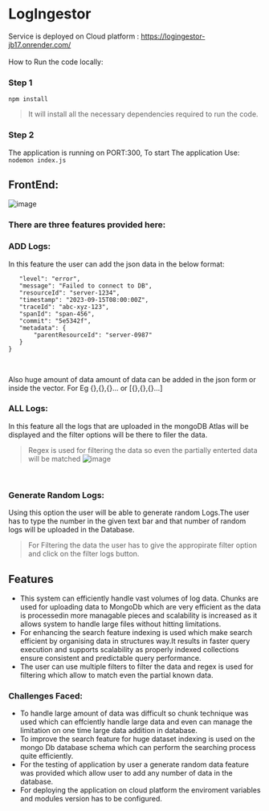# LogIngestor
Service is deployed on Cloud platform : https://logingestor-jb17.onrender.com/  <br/>
<br/>
How to Run the code locally:<br/>
### Step 1
```npm install ``` <br/>
  >It will install all the necessary dependencies required to run the code.
### Step 2
The application is running on PORT:300, To start The application Use:<br/>
``` nodemon index.js ```

## FrontEnd:
![image](https://github.com/Rohitkr1411/LogIngestor/assets/66077868/12d0171d-f8e8-494f-a9cc-bb44cb91f4ed)

### There are three features provided here:
### ADD Logs:
 In this feature the user can add the json data in the below format:
 ```{
	"level": "error",
	"message": "Failed to connect to DB",
    "resourceId": "server-1234",
	"timestamp": "2023-09-15T08:00:00Z",
	"traceId": "abc-xyz-123",
    "spanId": "span-456",
    "commit": "5e5342f",
    "metadata": {
        "parentResourceId": "server-0987"
    }
}
```
<br/>

Also huge amount of data amount of data can be added in the json form or inside the vector. For Eg {},{},{}... or [{},{},{}...]


### ALL Logs:
In this feature all the logs that are uploaded in the mongoDB Atlas will be displayed and the filter options will be there to filer the data.<br/>
> Regex is used for filtering the data so even the partially enterted data will be matched
![image](https://github.com/Rohitkr1411/LogIngestor/assets/66077868/ae60f82a-7a89-46b6-b261-a6bda7337d55)

<br/>

### Generate Random Logs:
Using this option the user will be able to generate random Logs.The user has to type the number in the given text bar and that number of random logs will be uploaded in the Database.

>For Filtering the data the user has to give the appropirate filter option and click on the filter logs button.

## Features
- This system can efficiently handle vast volumes of log data. Chunks are used for uploading data to MongoDb which are very efficient as the data is processedin more managable pieces and scalability is increased as it allows system to handle large files without hitting limitations.
- For enhancing the search feature indexing is used which make search efficient by organising data in structures way.It results in faster query execution and supports scalability as  properly indexed collections ensure consistent and predictable query performance.
- The user can use multiple filters to filter the data and regex is used for filtering which allow to match even the partial known data.

 ### Challenges Faced:
  - To handle large amount of data was difficult so chunk technique was used which can effciently handle large data and even can manage the limitation on one time large data addition in database.
  - To improve the search feature for huge dataset indexing is used on the mongo Db database schema which can perform the searching process quite efficiently.
  - For the testing of application by user a generate random data feature was provided which allow user to add any number of data in the database.
  - For deploying the application on cloud platform the enviroment variables and modules version has to be configured.

